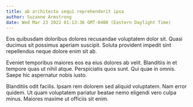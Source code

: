 ```yaml
---
title: ab architecto sequi reprehenderit ipsa
author: Suzanne Armstrong
date: Wed Mar 23 2022 01:13:36 GMT-0400 (Eastern Daylight Time)
---
```

Eos quibusdam doloribus dolores recusandae voluptatem dolor sit. Quasi ducimus sit possimus aperiam suscipit. Soluta provident impedit sint repellendus neque dolore enim sit ab.

 Eveniet temporibus maiores eos ea eius dolores ab velit. Blanditiis in et tempore quas ut nihil atque. Perspiciatis quos sunt. Qui quae in omnis. Saepe hic aspernatur nobis iusto.

 Blanditiis odit facilis. Ipsam rem dolorem sed aliquid voluptatem. Nam error quidem. Ut quam voluptatem pariatur beatae nemo eligendi vero culpa minus. Maiores maxime ut officiis sit enim.